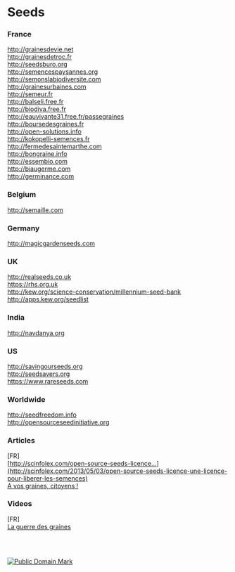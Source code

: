# Seeds

### France

http://grainesdevie.net  
http://grainesdetroc.fr  
http://seedsburo.org  
http://semencespaysannes.org  
http://semonslabiodiversite.com  
http://grainesurbaines.com  
http://semeur.fr  
http://balseli.free.fr  
http://biodiva.free.fr  
http://eauvivante31.free.fr/passegraines  
http://boursedesgraines.fr  
http://open-solutions.info  
http://kokopelli-semences.fr  
http://fermedesaintemarthe.com  
http://bongraine.info  
http://essembio.com  
http://biaugerme.com  
http://germinance.com  


### Belgium

http://semaille.com  


### Germany

http://magicgardenseeds.com  


### UK

http://realseeds.co.uk  
https://rhs.org.uk  
http://kew.org/science-conservation/millennium-seed-bank  
http://apps.kew.org/seedlist  


### India

http://navdanya.org  


### US

http://savingourseeds.org  
http://seedsavers.org  
https://www.rareseeds.com  

### Worldwide

http://seedfreedom.info  
http://opensourceseedinitiative.org  


### Articles

[FR]  
[http://scinfolex.com/open-source-seeds-licence...](http://scinfolex.com/2013/05/03/open-source-seeds-licence-une-licence-pour-liberer-les-semences)  
[A vos graines, citoyens !](http://gastronomie.blog.lemonde.fr/2015/01/29/a-vos-graines-citoyens)


### Videos

[FR]  
[La guerre des graines](https://www.youtube.com/watch?v=vGtGSFneI7o)


<br><br>

[![Public Domain Mark](http://i.creativecommons.org/p/mark/1.0/88x31.png)](http://creativecommons.org/publicdomain/mark/1.0/)
